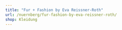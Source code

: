 ```yaml
---
title: "Fur + Fashion by Eva Reissner-Roth"
url: /nuernberg/fur-fashion-by-eva-reissner-roth/
shop: Kleidung
---
```

